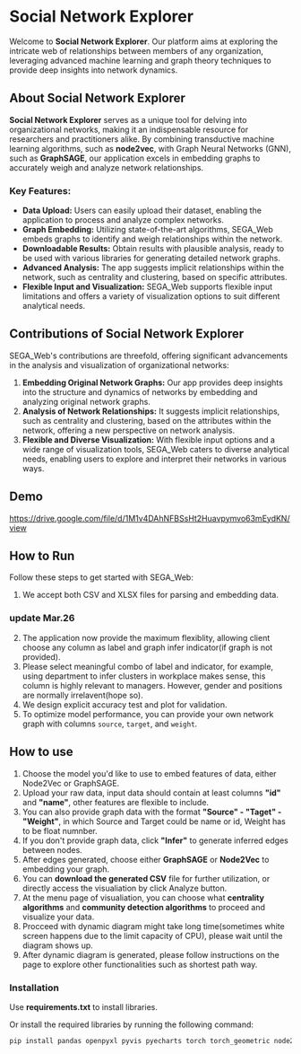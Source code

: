 # Social Network Explorer
Welcome to **Social Network Explorer**. Our platform aims at exploring the intricate web of relationships between members of any organization, leveraging advanced machine learning and graph theory techniques to provide deep insights into network dynamics.

## About Social Network Explorer
**Social Network Explorer** serves as a unique tool for delving into organizational networks, making it an indispensable resource for researchers and practitioners alike. By combining transductive machine learning algorithms, such as **node2vec**, with Graph Neural Networks (GNN), such as **GraphSAGE**, our application excels in embedding graphs to accurately weigh and analyze network relationships.

### Key Features:
- **Data Upload:** Users can easily upload their dataset, enabling the application to process and analyze complex networks.
- **Graph Embedding:** Utilizing state-of-the-art algorithms, SEGA_Web embeds graphs to identify and weigh relationships within the network.
- **Downloadable Results:** Obtain results with plausible analysis, ready to be used with various libraries for generating detailed network graphs.
- **Advanced Analysis:** The app suggests implicit relationships within the network, such as centrality and clustering, based on specific attributes.
- **Flexible Input and Visualization:** SEGA_Web supports flexible input limitations and offers a variety of visualization options to suit different analytical needs.

## Contributions of Social Network Explorer

SEGA_Web's contributions are threefold, offering significant advancements in the analysis and visualization of organizational networks:

1. **Embedding Original Network Graphs:** Our app provides deep insights into the structure and dynamics of networks by embedding and analyzing original network graphs.
2. **Analysis of Network Relationships:** It suggests implicit relationships, such as centrality and clustering, based on the attributes within the network, offering a new perspective on network analysis.
3. **Flexible and Diverse Visualization:** With flexible input options and a wide range of visualization tools, SEGA_Web caters to diverse analytical needs, enabling users to explore and interpret their networks in various ways.

## Demo
https://drive.google.com/file/d/1M1v4DAhNFBSsHt2Huavpymvo63mEydKN/view

## How to Run

Follow these steps to get started with SEGA_Web:

1. We accept both CSV and XLSX files for parsing and embedding data.
### update Mar.26
2. The application now provide the maximum flexiblity, allowing client choose any column as label and graph infer indicator(if graph is not provided).
3. Please select meaningful combo of label and indicator, for example, using department to infer clusters in workplace makes sense, this column is highly relevant to managers. However, gender and positions are normally irrelavent(hope so).
4. We design explicit accuracy test and plot for validation.
5. To optimize model performance, you can provide your own network graph with columns `source`, `target`, and `weight`.

## How to use

1. Choose the model you'd like to use to embed features of data, either Node2Vec or GraphSAGE.
2. Upload your raw data, input data should contain at least columns **"id"** and **"name"**, other features are flexible to include.
3. You can also provide graph data with the format **"Source" - "Taget" - "Weight"**, in which Source and Target could be name or id, Weight has to be float numnber.
4. If you don't provide graph data, click **"Infer"** to generate inferred edges between nodes.
5. After edges generated, choose either **GraphSAGE** or **Node2Vec** to embedding your graph.
6. You can **download the generated CSV** file for further utilization, or directly access the visualiation by click Analyze button.
7. At the menu page of visualiation, you can choose what **centrality algorithms** and **community detection algorithms** to proceed and visualize your data.
8. Procceed with dynamic diagram might take long time(sometimes white screen happens due to the limit capacity of CPU), please wait until the diagram shows up.
9. After dynamic diagram is generated, please follow instructions on the page to explore other functionalities such as shortest path way.

### Installation

Use **requirements.txt** to install libraries.

Or install the required libraries by running the following command:

```bash
pip install pandas openpyxl pyvis pyecharts torch torch_geometric node2vec








